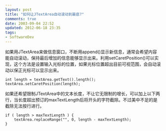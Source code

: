 ```yaml
---
layout: post
title: "如何让JTextArea自动滚动到最底?"
comments: true
date: 2003-09-04 22:52
updated: 2012-06-18 23:35
tags:
- SoftwareDev
---
```

如果用JTextArea来做信息窗口，不断用append()显示新信息，通常会希望内容能自动滚动，保持最后增加的信息能够显示出来。利用setCaretPosition()可以实现，这个方法是设置输入光标的位置，如果光标位置超出目前可视范围，会自动滚动以保正光标可以显示出来。
    
    
    int length = textArea.getText().length();
    textArea.setCaretPosition(length);
    

如果还希望限制JTextArea中的文本长度，不让它无限制的增长，可以加上以下两行，当长度超出预订的maxTextLength后将开头的字符截除。不过美中不足的是截除无法按行进行。
    
    
    if ( length > maxTextLength ) { 
        textArea.replaceRange("", 0, length - maxTextLength); 
    }
    
